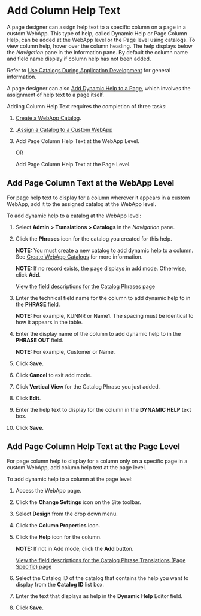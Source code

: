 # Add Column Help Text

A page designer can assign help text to a specific column on a page in a
custom WebApp. This type of help, called Dynamic Help or Page Column
Help, can be added at the WebApp level or the Page level using catalogs.
To view column help, hover over the column heading. The help displays
below the *Navigation* pane in the Information pane. By default the
column name and field name display if column help has not been added.

Refer to [Use Catalogs During Application
Development](../Sys_Admin/Use_Cases/Use_Catalogs.htm) for general
information.

A page designer can also [Add Dynamic Help to a
Page](addDynamicHelpToAPage.htm), which involves the assignment of help
text to a page itself.

Adding Column Help Text requires the completion of three tasks:

1.  [Create a WebApp
    Catalog](../Sys_Admin/Use_Cases/Create_WebApp_Catalogs.htm).

2.  .[Assign a Catalog to a Custom
    WebApp](../Sys_Admin/Use_Cases/Assign%20a%20Catalog%20to%20a%20Custom%20Webapp.htm)

3.  Add Page Column Help Text at the WebApp Level.
    
    OR
    
    Add Page Column Help Text at the Page Level.

## Add Page Column Text at the WebApp Level

For page help text to display for a column wherever it appears in a
custom WebApp, add it to the assigned catalog at the WebApp level.

To add dynamic help to a catalog at the WebApp level:

1.  Select **Admin \> Translations \> Catalogs** in the *Navigation*
    pane.

2.  Click the **Phrases** icon for the catalog you created for this
    help.
    
    **NOTE:** You must create a new catalog to add dynamic help to a
    column. See [Create WebApp
    Catalogs](../Sys_Admin/Use_Cases/Create_WebApp_Catalogs.htm) for
    more information.
    
    **NOTE:** If no record exists, the page displays in add mode.
    Otherwise, click **Add**.
    
    [View the field descriptions for the Catalog Phrases
    page](../Sys_Admin/Page_Desc/Catalog_Phrases.htm)

3.  Enter the technical field name for the column to add dynamic help to
    in the **PHRASE** field.
    
    **NOTE:** For example, KUNNR or Name1. The spacing must be identical
    to how it appears in the table.

4.  Enter the display name of the column to add dynamic help to in the
    **PHRASE OUT** field.
    
    **NOTE:** For example, Customer or Name.

5.  Click **Save**.

6.  Click **Cancel** to exit add mode.

7.  Click **Vertical View** for the Catalog Phrase you just added.

8.  Click **Edit**.

9.  Enter the help text to display for the column in the **DYNAMIC
    HELP** text box.

10. Click **Save**.

## Add Page Column Help Text at the Page Level

For page column help to display for a column only on a specific page in
a custom WebApp, add column help text at the page level.

To add dynamic help to a column at the page level:

1.  Access the WebApp page.

2.  Click the **Change Settings** icon on the Site toolbar.

3.  Select **Design** from the drop down menu.

4.  Click the **Column Properties** icon.

5.  Click the **Help** icon for the column.
    
    **NOTE:** If not in Add mode, click the **Add** button.
    
    [View the field descriptions for the Catalog Phrase Translations
    (Page Specific)
    page](../Sys_Admin/Page_Desc/Catalog%20Phrase%20Translations%20Page%20Specific.htm)

6.  Select the Catalog ID of the catalog that contains the help you want
    to display from the **Catalog ID** list box.

7.  Enter the text that displays as help in the **Dynamic Help** Editor
    field.

8.  Click **Save**.

